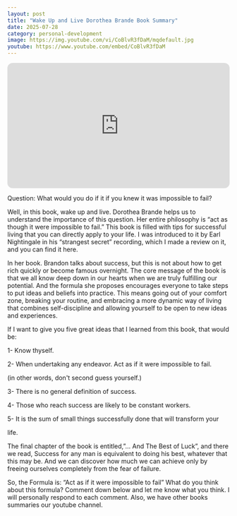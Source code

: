 ```yaml
---
layout: post
title: "Wake Up and Live Dorothea Brande Book Summary"
date: 2025-07-28
category: personal-development
image: https://img.youtube.com/vi/CoBlvR3fDaM/mqdefault.jpg
youtube: https://www.youtube.com/embed/CoBlvR3fDaM
---
```


<div style="position: relative; padding-bottom: 56.25%; height: 0; overflow: hidden; max-width: 100%; border-radius: 12px;">
  <iframe 
    src="https://www.youtube.com/embed/CoBlvR3fDaM" 
    frameborder="0" 
    allowfullscreen
    style="position: absolute; top: 0; left: 0; width: 100%; height: 100%;">
  </iframe>
</div>


Question: What would you do if it if you knew it was impossible to fail?


Well, in this book, wake up and live. Dorothea Brande helps us to understand the importance of this question. Her entire philosophy is “act as though it were impossible to fail.” This book is filled with tips for successful living that you can directly apply to your life. I was introduced to it by Earl Nightingale in his “strangest secret” recording, which I made a review on it, and you can find it here.


In her book. Brandon talks about success, but this is not about how to get rich quickly or become famous overnight. The core message of the book is that we all know deep down in our hearts when we are truly fulfilling our potential. And the formula she proposes encourages everyone to take steps to put ideas and beliefs into practice. This means going out of your comfort zone, breaking your routine, and embracing a more dynamic way of living that combines self-discipline and allowing yourself to be open to new ideas and experiences.


If I want to give you five great ideas that I learned from this book, that would be:


1- Know thyself.

2- When undertaking any endeavor. Act as if it were impossible to fail.

(in other words, don&#39;t second guess yourself.)

3- There is no general definition of success.

4- Those who reach success are likely to be constant workers.

5- It is the sum of small things successfully done that will transform your

life.


The final chapter of the book is entitled,”… And The Best of Luck”, and there we read, Success for any man is equivalent to doing his best, whatever that this may be. And we can discover how much we can achieve only by freeing ourselves completely from the fear of failure.


So, the Formula is: “Act as if it were impossible to fail” What do you think about this formula? Comment down below and let me know what you think. I will personally respond to each comment. Also, we have other books summaries our youtube channel. 
